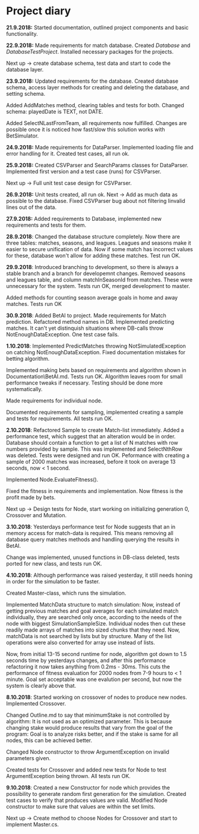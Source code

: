 # Project diary

**21.9.2018:** Started documentation, outlined project components and
basic functionality.

**22.9.2018:** Made requirements for match database. Created *Database* and *DatabaseTestProject*.
Installed necessary packages for the projects.

Next up -> create database schema, test data and start to code the database layer. 

**23.9.2018:** Updated requirements for the database. Created database schema, access layer methods for creating
and deleting the database, and setting schema.

Added AddMatches method, clearing tables and tests for both. Changed schema: playedDate is TEXT, not DATE.

Added SelectNLastFromTeam, all requirements now fulfilled. Changes are possible once it is noticed how
fast/slow this solution works with BetSimulator.

**24.9.2018:** Made requirements for DataParser. Implemented loading file and error handling for it. Created test cases, all run ok.

**25.9.2018:** Created CSVParser and SearchParams classes for DataParser. Implemented first version and a test case (runs) for CSVParser.

Next up -> Full unit test case design for CSVParser.

**26.9.2018:** Unit tests created, all run ok. Next -> Add as much data as possible to the database. Fixed CSVParser bug about not filtering
linvalid lines out of the data.

**27.9.2018:** Added requirements to Database, implemented new requirements and tests for them.

**28.9.2018**: Changed the database structure completely. Now there are three tables: matches, seasons, and leagues.
Leagues and seasons make it easier to secure unification of data. Now if some match has incorrect values for these,
database won't allow for adding these matches. Test run OK.

**29.9.2018**: Introduced branching to development, so there is always a stable branch and a branch for developemnt changes.
Removed seasons and leagues table, and column matchInSeasonId from matches. These were unnecessary for the system. Tests run OK,
merged development to master.

Added methods for counting season average goals in home and away matches. Tests run OK

**30.9.2018**: Added BetAI to project. Made requirements for Match prediction. Refactored method names
in DB.
Implemented predicting matches. It can't yet distinquish situations where DB-calls throw 
NotEnoughDataException. One test case fails.

**1.10.2018**: Implemented PredictMatches throwing NotSimulatedException on catching NotEnoughDataException.
Fixed documentation mistakes for betting algorithm.

Implemented making bets based on requirements and algorithm shown in Documentation\BetAI.md.
Tests run OK. Algorithm leaves room for small performance tweaks if necessary. Testing should
be done more systematically.

Made requirements for individual node.

Documented requirements for sampling, implemented creating a sample and tests for requirements.
All tests run OK.

**2.10.2018**: 
Refactored Sample to create Match-list immediately. Added a performance test, which suggest that
an alteration would be in order. Database should contain a function to get a list of N matches
with row numbers provided by sample. This was implemented and SelectNthRow was deleted. Tests
were designed and run OK. Peformance with creating a sample of 2000 matches was increased,
before it took on average 13 seconds, now < 1 second.

Implemented Node.EvaluateFitness().

Fixed the fitness in requirements and implementation. Now fitness is the profit made by bets.

Next up -> Design tests for Node, start working on initializing generation 0, Crossover and Mutation. 

**3.10.2018**: Yesterdays performance test for Node suggests that an in memory access for match-data
is required. This means removing all database query matches methods and handling querying the
results in BetAI.

Change was implemented, unused functions in DB-class deleted, tests ported for new class,
and tests run OK. 

**4.10.2018**: Although performance was raised yesterday, it still needs honing
in order for the simulation to be faster. 

Created Master-class, which runs the simulation. 

Implemented MatchData structure to match simulation: Now, instead of 
getting previous matches and goal averages for each simulated match
individually, they are searched only once, according to the needs 
of the node with biggest SimulationSampleSize. Individual nodes
then cut these readily made arrays of matches into sized chunks that 
they need. Now, matchData is not searched by lists but by structure. 
Many of the list operations were also converted for array use instead 
of lists. 

Now, from initial 13-15 second runtime for node, algorithm got down to
1.5 seconds time by yesterdays changes, and after this performance refactoring 
it now takes anything from 0.2ms - 30ms. This cuts the performance of
fitness evaluation for 2000 nodes from 7-9 hours to < 1 minute. Goal set
acceptable was one evalution per second, but now the system is clearly above that.

**8.10.2018**: 
Started working on crossover of nodes to produce new nodes. Implemented Crossover.

Changed Outline.md to say that minimumStake is not controlled
by algorithm: It is not used as an optimized parameter. This is
because changing stake would produce results that vary from the
goal of the program: Goal is to analyze risks better, and 
if the stake is same for all nodes, this can be achieved better.

Changed Node constructor to throw ArgumentException on invalid parameters given.

Created tests for Crossover and added new tests for Node to test ArgumentException being
thrown. All tests run OK.

**9.10.2018**: 
Created a new Constructor for node which provides the possibility
to generate random first generation for the simulation.
Created test cases to verify that produces values are valid.
Modified Node constructor to make sure that values are within the set limits. 

Next up -> Create method to choose Nodes for Crossover and start to implement Master.cs. 